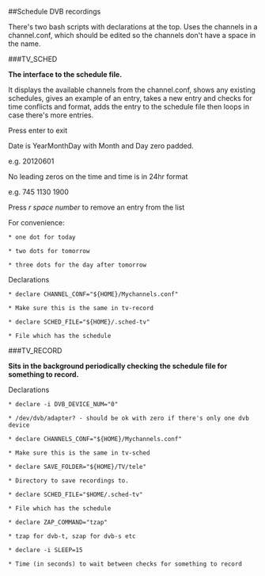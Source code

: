 ##Schedule DVB recordings

There's two bash scripts with declarations at the top. Uses the channels
in a channel.conf, which should be edited so the channels don't have a space in
the name.

###TV_SCHED

**The interface to the schedule file.**

It displays the available channels from the channel.conf, 
shows any existing schedules, gives an example of an entry, 
takes a new entry and checks for time conflicts and format, 
adds the entry to the schedule file then loops in case there's more entries.

Press enter to exit

Date is YearMonthDay with Month and Day zero padded.

e.g. 20120601

No leading zeros on the time and time is in 24hr format

e.g. 745 1130 1900

Press   *r space number*   to remove an entry from the list

For convenience:

    * one dot for today

    * two dots for tomorrow

    * three dots for the day after tomorrow


Declarations

    * declare CHANNEL_CONF="${HOME}/Mychannels.conf"

	* Make sure this is the same in tv-record

    * declare SCHED_FILE="${HOME}/.sched-tv"

    * File which has the schedule


###TV_RECORD

**Sits in the background periodically checking the schedule file for something to record.**

Declarations

	* declare -i DVB_DEVICE_NUM="0"

	* /dev/dvb/adapter? - should be ok with zero if there's only one dvb device

	* declare CHANNELS_CONF="${HOME}/Mychannels.conf"

 	* Make sure this is the same in tv-sched

 	* declare SAVE_FOLDER="${HOME}/TV/tele"

	* Directory to save recordings to.

	* declare SCHED_FILE="$HOME/.sched-tv"

	* File which has the schedule

	* declare ZAP_COMMAND="tzap"

	* tzap for dvb-t, szap for dvb-s etc

	* declare -i SLEEP=15

	* Time (in seconds) to wait between checks for something to record
